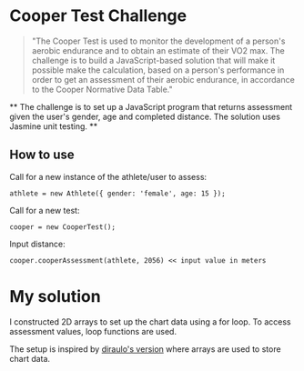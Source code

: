 # Cooper Test Challenge #

> "The Cooper Test is used to monitor the development of a person's aerobic endurance and to obtain an estimate of their VO2 max. The challenge is to build a JavaScript-based solution that will make it possible make the calculation, based on a person's performance in order to get an assessment of their aerobic endurance, in accordance to the Cooper Normative Data Table."

** The challenge is to set up a JavaScript program that returns assessment given the user's gender, age and completed distance. The solution uses Jasmine unit testing. **

## How to use ##


Call for a new instance of the athlete/user to assess:
```
athlete = new Athlete({ gender: 'female', age: 15 });
```

Call for a new test:
```
cooper = new CooperTest();

```
Input distance:
```
cooper.cooperAssessment(athlete, 2056) << input value in meters
```

# My solution #


I constructed 2D arrays to set up the chart data using a for loop. To access assessment values, loop functions are used.

The setup is inspired by [diraulo's version](https://github.com/CraftAcademy/cooper-js) where arrays are used to store chart data.
